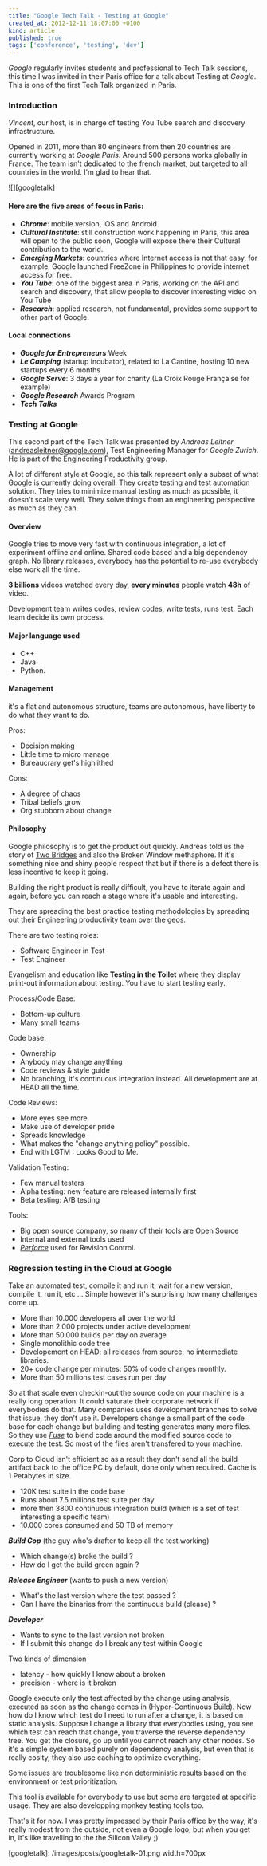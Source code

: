 ```yaml
---
title: "Google Tech Talk - Testing at Google"
created_at: 2012-12-11 18:07:00 +0100
kind: article
published: true
tags: ['conference', 'testing', 'dev']
---
```


*Google* regularly invites students and professional to Tech Talk sessions, this time I was invited in their Paris office for a talk about Testing at *Google*. This is one of the first Tech Talk organized in Paris.

<!-- more -->

### Introduction

*Vincent*, our host, is in charge of testing You Tube search and discovery infrastructure.

Opened in 2011, more than 80 engineers from then 20 countries are currently working at *Google Paris*. Around 500 persons works globally in France. The team isn't dedicated to the french market, but targeted to all countries in the world. I'm glad to hear that.

![][googletalk]

#### Here are the five areas of focus in Paris:

* ***Chrome***: mobile version, iOS and Android.
* ***Cultural Institute***: still construction work happening in Paris, this area will open to the public soon, Google will expose there their Cultural contribution to the world.
* ***Emerging Markets***: countries where Internet access is not that easy, for example, Google launched FreeZone in  Philippines to provide internet access for free.
* ***You Tube***: one of the biggest area in Paris, working on the API and search and discovery, that allow people to discover interesting video on You Tube
* ***Research***: applied research, not fundamental, provides some support to other part of Google.

#### Local connections

* ***Google for Entrepreneurs*** Week
* ***Le Camping*** (startup incubator), related to La Cantine, hosting 10 new startups every 6 months
* ***Google Serve***: 3 days a year for charity (La Croix Rouge Française for example)
* ***Google Research*** Awards Program
* ***Tech Talks***

### Testing at Google

This second part of the Tech Talk was presented by *Andreas Leitner* (andreasleitner@google.com), Test Engineering Manager for *Google Zurich*. He is part of the Engineering Productivity group.

A lot of different style at Google, so this talk represent only a subset of what Google is currently doing overall. They create testing and test automation solution. They tries to minimize manual testing as much as possible, it doesn't scale very well. They solve things from an engineering perspective as much as they can.

#### Overview

Google tries to move very fast with continuous integration, a lot of experiment offline and online. Shared code based and a big dependency graph. No library releases, everybody has the potential to re-use everybody else work all the time.  
  
**3 billions** videos watched every day, **every minutes** people watch **48h** of video.

Development team writes codes, review codes, write tests, runs test. Each team decide its own process.  

#### Major language used

* C++
* Java
* Python.

#### Management

it's a flat and autonomous structure, teams are autonomous, have liberty to do what they want to do.

Pros:

* Decision making
* Little time to micro manage
* Bureaucrary get's highlithed

Cons:

* A degree of chaos
* Tribal beliefs grow
* Org stubborn about change

#### Philosophy

Google philosophy is to get the product out quickly. Andreas told us the story of [Two Bridges](http://unprotocols.org/blog:16?) and also the Broken Window methaphore. If it's something nice and shiny people respect that but if there is a defect there is less incentive to keep it going.

Building the right product is really difficult, you have to iterate again and again, before you can reach a stage where it's usable and interesting.

They are spreading the best practice testing methodologies by spreading out their Engineering productivity team over the geos.

There are two testing roles:

* Software Engineer in Test
* Test Engineer

Evangelism and education like **Testing in the Toilet** where they display print-out information about testing. You have to start testing early.

Process/Code Base:

* Bottom-up culture
* Many small teams

Code base:

* Ownership
* Anybody may change anything
* Code reviews & style guide
* No branching, it's continuous integration instead. All development are at HEAD all the time.

Code Reviews:

* More eyes see more
* Make use of developer pride
* Spreads knowledge
* What makes the "change anything policy" possible.
* End with LGTM : Looks Good to Me.

Validation Testing:

* Few manual testers
* Alpha testing: new feature are released internally first
* Beta testing: A/B testing

Tools:

* Big open source company, so many of their tools are Open Source
* Internal and external tools used
* [*Perforce*](http://www.perforce.com/) used for Revision Control.

### Regression testing in the Cloud at Google

Take an automated test, compile it and run it, wait for a new version, compile it, run it, etc ... Simple however it's surprising how many challenges come up.

* More than 10.000 developers all over the world
* More than 2.000 projects under active development
* More than 50.000 builds per day on average
* Single monolithic code tree
* Developement on HEAD: all releases from source, no intermediate libraries.
* 20+ code change per minutes: 50% of code changes monthly.
* More than 50 millions test cases run per day

So at that scale even checkin-out the source code on your machine is a really long operation. It could saturate their corporate network if everybodies do that. Many companies uses development branches to solve that issue, they don't use it. Developers change a small part of the code base for each change but building and testing generates many more files. So they use [*Fuse*](http://fuse.sourceforge.net/) to blend code around the modified source code to execute the test. So most of the files aren't transfered to your machine.

Corp to Cloud isn't efficient so as a result they don't send all the build artifact back to the office PC by default, done only when required. Cache is 1 Petabytes in size.

* 120K test suite in the code base
* Runs about 7.5 millions test suite per day
* more then 3800 continuous integration build (which is a set of test interesting a specific team)
* 10.000 cores consumed and 50 TB of memory

***Build Cop*** (the guy who's drafter to keep all the test working)

* Which change(s) broke the build ?
* How do I get the build green again ?

***Release Engineer*** (wants to push a new version)

* What's the last version where the test passed ?
* Can I have the binaries from the continuous build (please) ?

***Developer***

* Wants to sync to the last version not broken
* If I submit this change do I break any test within Google

Two kinds of dimension

* latency - how quickly I know about a broken
* precision - where is it broken

Google execute only the test affected by the change using analysis, executed as soon as the change comes in (Hyper-Continuous Build). Now how do I know which test do I need to run after a change, it is based on static analysis. Suppose I change a library that everybodies using, you see which test can reach that change, you traverse the reverse dependency tree. You get the closure, go up until you cannot reach any other nodes. So it's a simple system based purely on dependency analysis, but even that is really coslty, they also use caching to optimize everything.

Some issues are troublesome like non deterministic results based on the environment or test prioritization.

This tool is available for everybody to use but some are targeted at specific usage. They are also developping monkey testing tools too.

That's it for now. I was pretty impressed by their Paris office by the way, it's really modest from the outside, not even a Google logo, but when you get in, it's like travelling to the the Silicon Valley ;)

[googletalk]: /images/posts/googletalk-01.png width=700px